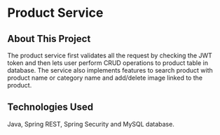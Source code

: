 # Product Service
## About This Project
The product service first validates all the request by checking the JWT token and then lets user perform CRUD operations to product table in database.
The service also implements features to search product with product name or category name and add/delete image linked to the product.
## Technologies Used
Java, Spring REST, Spring Security and MySQL database.
